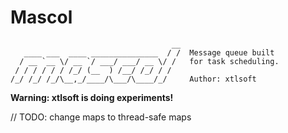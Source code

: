 # Mascol

```text
                                    __
   ____ ___  ____ _______________  / /  Message queue built
  / __ `__ \/ __ `/ ___/ ___/ __ \/ /   for task scheduling.
 / / / / / / /_/ (__  ) /__/ /_/ / /
/_/ /_/ /_/\__,_/____/\___/\____/_/     Author: xtlsoft
```

**Warning: xtlsoft is doing experiments!**

// TODO: change maps to thread-safe maps
